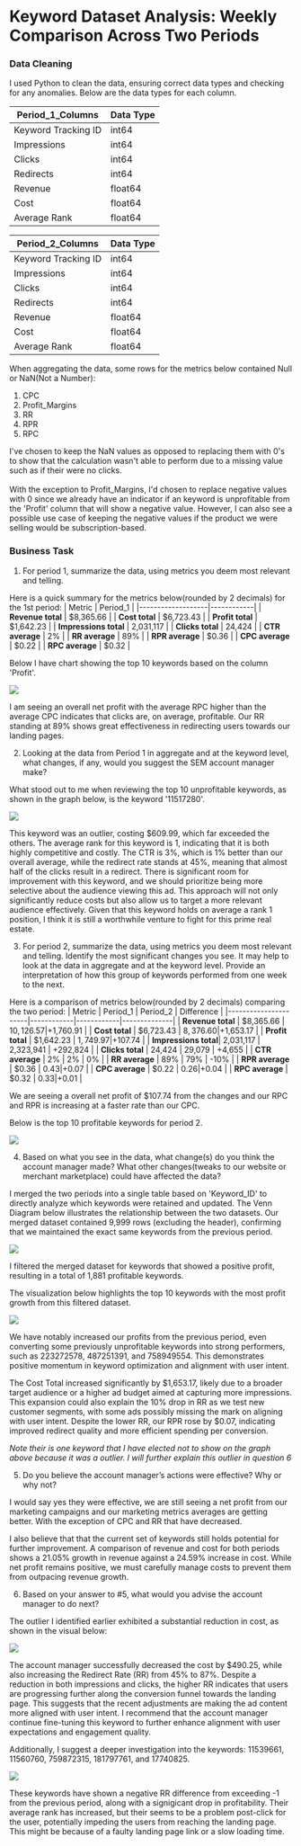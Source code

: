 # Keyword Dataset Analysis: Weekly Comparison Across Two Periods

### Data Cleaning
I used Python to clean the data, ensuring correct data types and checking for any anomalies. Below are the data types for each column.

| Period_1_Columns      | Data Type |
|-----------------------|-----------|
| Keyword Tracking ID   | int64     |
| Impressions           | int64     |
| Clicks                | int64     |
| Redirects             | int64     |
| Revenue               | float64   |
| Cost                  | float64   |
| Average Rank          | float64   |

| Period_2_Columns      | Data Type |
|-----------------------|-----------|
| Keyword Tracking ID   | int64     |
| Impressions           | int64     |
| Clicks                | int64     |
| Redirects             | int64     |
| Revenue               | float64   |
| Cost                  | float64   |
| Average Rank          | float64   |


When aggregating the data, some rows for the metrics below contained Null or NaN(Not a Number):<br> 
 1. CPC
 2. Profit_Margins
 3. RR
 4. RPR
 5. RPC

I've chosen to keep the NaN values as opposed to replacing them with 0's to show that the calculation wasn't able to perform due to a missing value such as if their were no clicks.<br>
<br>
With the exception to Profit_Margins, I'd chosen to replace negative values with 0 since we already have an indicator if an keyword is unprofitable from the 'Profit' column that will show a negative value. However, I can also see a possible use case of keeping the negative values if the product we were selling would be subscription-based. 

### Business Task
1. For period 1, summarize the data, using metrics you deem most relevant and telling.

Here is a quick summary for the metrics below(rounded by 2 decimals) for the 1st period:
| Metric            | Period_1   |
|-------------------|------------|
| **Revenue total** | $8,365.66  |
| **Cost total**    | $6,723.43  |
| **Profit total**  | $1,642.23  |
| **Impressions total** | 2,031,117 |
| **Clicks total**  | 24,424     |
| **CTR average**   | 2%         |
| **RR average**    | 89%        |
| **RPR average**   | $0.36      |
| **CPC average**   | $0.22      |
| **RPC average**   | $0.32      |

Below I have chart showing the top 10 keywords based on the column 'Profit'. 

![](images/p1_top_10_profitable_keywords.png)

I am seeing an overall net profit with the average RPC higher than the average CPC indicates that clicks are, on average, profitable. Our RR standing at 89% shows great effectiveness in redirecting users towards our landing pages.   

2. Looking at the data from Period 1 in aggregate and at the keyword level, what changes, if any, would you suggest the SEM account manager make?

What stood out to me when reviewing the top 10 unprofitable keywords, as shown in the graph below, is the keyword '11517280'.

![](images/p1_top_10_unprofitable_keywords.png)

This keyword was an outlier, costing $609.99, which far exceeded the others. The average rank for this keyword is 1, indicating that it is both highly competitive and costly. The CTR is 3%, which is 1% better than our overall average, while the redirect rate stands at 45%, meaning that almost half of the clicks result in a redirect. There is significant room for improvement with this keyword, and we should prioritize being more selective about the audience viewing this ad. This approach will not only significantly reduce costs but also allow us to target a more relevant audience effectively. Given that this keyword holds on average a rank 1 position, I think it is still a worthwhile venture to fight for this prime real estate.

3. For period 2, summarize the data, using metrics you deem most relevant and telling. Identify the most significant changes you see. It may help to look at the data in aggregate and at the keyword level. Provide an interpretation of how this group of keywords performed from one week to the next.

Here is a comparison of metrics below(rounded by 2 decimals) comparing the two period: 
| Metric               | Period_1   | Period_2   | Difference   |
|----------------------|------------|------------|--------------|
| **Revenue total**    | $8,365.66  | $10,126.57 | +$1,760.91   |
| **Cost total**       | $6,723.43  | $8,376.60  | +$1,653.17   |
| **Profit total**     | $1,642.23  | $1,749.97  | +$107.74     |
| **Impressions total**| 2,031,117  | 2,323,941  | +292,824     |
| **Clicks total**     | 24,424     | 29,079     | +4,655       |
| **CTR average**      | 2%         | 2%         |  0%          |
| **RR average**       | 89%        | 79%        | -10%         |
| **RPR average**      | $0.36      | $0.43      | +$0.07       |
| **CPC average**      | $0.22      | $0.26      | +$0.04       |
| **RPC average**      | $0.32      | $0.33      | +$0.01       |


We are seeing a overall net profit of $107.74 from the changes and our RPC and RPR is increasing at a faster rate than our CPC.  

Below is the top 10 profitable keywords for period 2.

![](images/p2_top_profitable_keywords.png)

4. Based on what you see in the data, what change(s) do you think the account manager made? What other changes(tweaks to our website or merchant marketplace) could have affected the data?

I merged the two periods into a single table based on 'Keyword_ID' to directly analyze which keywords were retained and updated. The Venn Diagram below illustrates the relationship between the two datasets. Our merged dataset contained 9,999 rows (excluding the header), confirming that we maintained the exact same keywords from the previous period. 

![](images/venn_diagram_keywordID.PNG)

I filtered the merged dataset for keywords that showed a positive profit, resulting in a total of 1,881 profitable keywords.

The visualization below highlights the top 10 keywords with the most profit growth from this filtered dataset.

![](images/p1_p2_top_profitable_growth_keywords.png)

We have notably increased our profits from the previous period, even converting some previously unprofitable keywords into strong performers, such as 223272578, 487251391, and 758949554. This demonstrates positive momentum in keyword optimization and alignment with user intent.

The Cost Total increased significantly by $1,653.17, likely due to a broader target audience or a higher ad budget aimed at capturing more impressions. This expansion could also explain the 10% drop in RR as we test new customer segments, with some ads possibly missing the mark on aligning with user intent. Despite the lower RR, our RPR rose by $0.07, indicating improved redirect quality and more efficient spending per conversion. 

*Note their is one keyword that I have elected not to show on the graph above because it was a outlier. I will further explain this outlier in question 6*

5. Do you believe the account manager’s actions were effective? Why or why not?

I would say yes they were effective, we are still seeing a net profit from our marketing campaigns and our marketing metrics averages are getting better. With the exception of CPC and RR that have decreased.

I also believe that that the current set of keywords still holds potential for further improvement. A comparison of revenue and cost for both periods shows a 21.05% growth in revenue against a 24.59% increase in cost. While net profit remains positive, we must carefully manage costs to prevent them from outpacing revenue growth.

6. Based on your answer to #5, what would you advise the account manager to do next?

The outlier I identified earlier exhibited a substantial reduction in cost, as shown in the visual below:

![](images/outlier_keywords.png)

The account manager successfully decreased the cost by $490.25, while also increasing the Redirect Rate (RR) from 45% to 87%. Despite a reduction in both impressions and clicks, the higher RR indicates that users are progressing further along the conversion funnel towards the landing page. This suggests that the recent adjustments are making the ad content more aligned with user intent. I recommend that the account manager continue fine-tuning this keyword to further enhance alignment with user expectations and engagement quality.

Additionally, I suggest a deeper investigation into the keywords: 11539661, 11560760, 759872315, 181797761, and 17740825.

![](images/poor_performing_keywords.png)

These keywords have shown a negative RR difference from exceeding -1 from the previous period, along with a signigicant drop in profitability. Their average rank has increased, but their seems to be a problem post-click for the user, potentially impeding the users from reaching the landing page. This might be because of a faulty landing page link or a slow loading time. 



